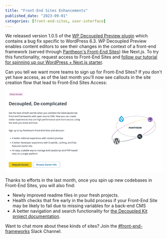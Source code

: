 ```yaml
---
title: "Front-End Sites Enhancements"
published_date: "2023-09-01"
categories: [front-end-sites, user-interface]
---
```

We released version 1.0.5 of the [WP Decoupled Preview plugin](https://wordpress.org/plugins/decoupled-preview/) which contains a bug fix specific to WordPress 6.3. WP Decoupled Preview enables content editors to see their changes in the context of a front-end framework (served through [Pantheon's Front-End Sites](/guides/decoupled/overview)) like Next.js. To try this functionality, request access to Front-End Sites and [follow our tutorial for spinning up our WordPress + Next.js starter](/guides/decoupled/wp-nextjs-frontend-starters).

Can you tell we want more teams to sign up for Front-End Sites? If you don't yet have access, as of the last month you'll now see callouts in the site creation flow that lead to Front-End Sites Access:

![Sign up page in the Pantheon dashboard for decoupled Early Access](../images/decoupled/ea-decoupled-signup.png)

Thanks to efforts in the last month, once you spin up new codebases in Front-End Sites, you will also find:
- Newly improved readme files in your fresh projects.
- Health checks that fire early in the build process if your Front-End Site may be likely to fail due to missing variables for a back-end CMS
- A better navigation and search functionality for [the Decoupled Kit project documentation](https://decoupledkit.pantheon.io/docs).

Want to chat more about these kinds of sites? Join the [#front-end-frameworks](https://pantheon-community.slack.com/archives/C01DXGMFZFB) Slack Channel.
